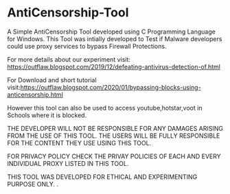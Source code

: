 # AntiCensorship-Tool
A Simple AntiCensorship Tool developed using C Programming Language for Windows.
This Tool was intially developed to Test if Malware developers could use proxy services to bypass
Firewall Protections.

For more details about our experiment visit: https://outflaw.blogspot.com/2019/12/defeating-antivirus-detection-of.html

For Download and short tutorial visit:https://outflaw.blogspot.com/2020/01/bypassing-blocks-using-anticensorship.html

However this tool can also be used to access youtube,hotstar,voot in Schools where it is blocked.

THE DEVELOPER WILL NOT BE RESPONSIBLE FOR ANY DAMAGES ARISING FROM THE USE OF THIS TOOL. THE USERS WILL BE FULLY
RESPONSIBLE FOR THE CONTENT THEY USE USING THIS TOOL.

FOR PRIVACY POLICY CHECK THE PRIVAY POLICIES OF EACH AND EVERY INDIVIDUAL PROXY LISTED IN THIS TOOL.

THIS TOOL WAS DEVELOPED FOR ETHICAL AND EXPERIMENTING PURPOSE ONLY.
.
